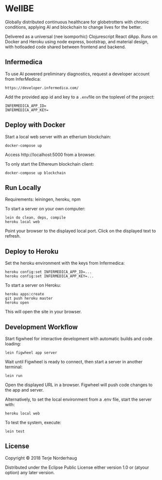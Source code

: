 # WellBE

Globally distributed continuous healthcare for globetrotters with chronic conditions, applying AI and blockchain to change lives for the better.

Delivered as a universal (nee isomporhic) Clojurescript React dApp. Runs on Docker and Heroku using node express, bootstrap, and material design, with hotloaded code shared between frontend and backend.

## Infermedica

To use AI powered preliminary diagnostics, request a developer account from InferMedica:

    https://developer.infermedica.com/

Add the provided app id and key to a `.env`file on the toplevel of the project:

    INFERMEDICA_APP_ID=
    INFERMEDICA_APP_KEY=

## Deploy with Docker

Start a local web server with an etherium blockchain:

    docker-compose up

Access http://localhost:5000 from a browser.

To only start the Ethereum blockchain client:

    docker-compose up blockchain

## Run Locally

Requirements: leiningen, heroku, npm

To start a server on your own computer:

    lein do clean, deps, compile
    heroku local web

Point your browser to the displayed local port.
Click on the displayed text to refresh.

## Deploy to Heroku

Set the heroku environment with the keys from Infermedica:

    heroku config:set INFERMEDICA_APP_ID=...
    heroku config:set INFERMEDICA_APP_KEY=...

To start a server on Heroku:

    heroku apps:create
    git push heroku master
    heroku open

This will open the site in your browser.

## Development Workflow

Start figwheel for interactive development with
automatic builds and code loading:

    lein figwheel app server

Wait until Figwheel is ready to connect, then
start a server in another terminal:

    lein run

Open the displayed URL in a browser.
Figwheel will push code changes to the app and server.

Alternatively, to set the local environment from a .env file, start the server with:

    heroku local web

To test the system, execute:

    lein test

## License

Copyright © 2018 Terje Norderhaug

Distributed under the Eclipse Public License either version 1.0 or (atyour option) any later version.
